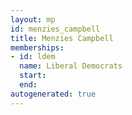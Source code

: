 ```yaml
---
layout: mp
id: menzies_campbell
title: Menzies Campbell
memberships:
- id: ldem
  name: Liberal Democrats
  start: 
  end: 
autogenerated: true
---
```

